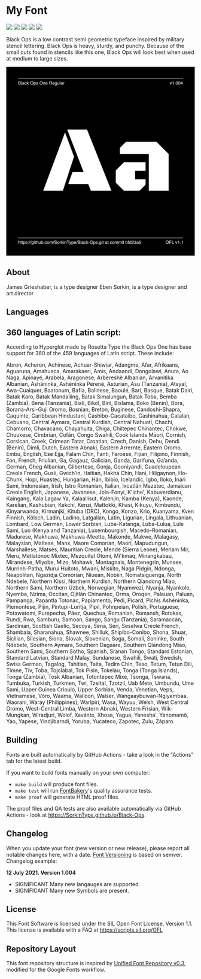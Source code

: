 
# My Font

[![][Fontbakery]](https://SorkinType.github.io/Black-Ops/fontbakery/fontbakery-report.html)
[![][Universal]](https://SorkinType.github.io/Black-Ops/fontbakery/fontbakery-report.html)
[![][GF Profile]](https://SorkinType.github.io/Black-Ops/fontbakery/fontbakery-report.html)
[![][Outline Correctness]](https://SorkinType.github.io/Black-Ops/fontbakery/fontbakery-report.html)
[![][Shaping]](https://SorkinType.github.io/Black-Ops/fontbakery/fontbakery-report.html)

[Fontbakery]: https://img.shields.io/endpoint?url=https%3A%2F%2Fraw.githubusercontent.com%2FSorkinType%2FBlack-Ops%2Fgh-pages%2Fbadges%2Foverall.json
[GF Profile]: https://img.shields.io/endpoint?url=https%3A%2F%2Fraw.githubusercontent.com%2FSorkinType%2FBlack-Ops%2Fgh-pages%2Fbadges%2FGoogleFonts.json
[Outline Correctness]: https://img.shields.io/endpoint?url=https%3A%2F%2Fraw.githubusercontent.com%2FSorkinType%2FBlack-Ops%2Fgh-pages%2Fbadges%2FOutlineCorrectnessChecks.json
[Shaping]: https://img.shields.io/endpoint?url=https%3A%2F%2Fraw.githubusercontent.com%2FSorkinType%2FBlack-Ops%2Fgh-pages%2Fbadges%2FShapingChecks.json
[Universal]: https://img.shields.io/endpoint?url=https%3A%2F%2Fraw.githubusercontent.com%2FSorkinType%2FBlack-Ops%2Fgh-pages%2Fbadges%2FUniversal.json

Black Ops is a low contrast semi geometric typeface inspired by military stencil lettering. Black Ops is heavy, sturdy, and punchy. Because of the small cuts found in stencils like this one, Black Ops will look best when used at medium to large sizes.

![Sample Image](documentation/image1.png)

## About

James Grieshaber, is a type designer
Eben Sorkin, is a type designer and art director

## Languages

360 languages of Latin script:
------------------------------
According to Hyperglot made by Rosetta Type the Black Ops One has base support for 360 of the 459 languages of Latin script. These include:

Abron, Acheron, Achinese, Achuar-Shiwiar, Adangme, Afar, Afrikaans, Aguaruna, Amahuaca, Amarakaeri, Amis, Andaandi, Dongolawi, Anuta, Ao Naga, Apinayé, Arabela, Aragonese, Arbëreshë Albanian, Arvanitika Albanian, Asháninka, Ashéninka Perené, Asturian, Asu (Tanzania), Atayal, Awa-Cuaiquer, Baatonum, Bafia, Balinese, Baoulé, Bari, Basque, Batak Dairi, Batak Karo, Batak Mandailing, Batak Simalungun, Batak Toba, Bemba (Zambia), Bena (Tanzania), Biali, Bikol, Bini, Bislama, Boko (Benin), Bora, Borana-Arsi-Guji Oromo, Bosnian, Breton, Buginese, Candoshi-Shapra, Caquinte, Caribbean Hindustani, Cashibo-Cacataibo, Cashinahua, Catalan, Cebuano, Central Aymara, Central Kurdish, Central Nahuatl, Chachi, Chamorro, Chavacano, Chayahuita, Chiga, Chiltepec Chinantec, Chokwe, Chuukese, Cimbrian, Cofán, Congo Swahili, Cook Islands Māori, Cornish, Corsican, Creek, Crimean Tatar, Croatian, Czech, Danish, Dehu, Dendi (Benin), Dimli, Dutch, Eastern Abnaki, Eastern Arrernte, Eastern Oromo, Embu, English, Ese Ejja, Falam Chin, Fanti, Faroese, Fijian, Filipino, Finnish, Fon, French, Friulian, Ga, Gagauz, Galician, Ganda, Garifuna, Ga’anda, German, Gheg Albanian, Gilbertese, Gonja, Gooniyandi, Guadeloupean Creole French, Gusii, Gwichʼin, Haitian, Hakha Chin, Hani, Hiligaynon, Ho-Chunk, Hopi, Huastec, Hungarian, Hän, Ibibio, Icelandic, Igbo, Iloko, Inari Sami, Indonesian, Irish, Istro Romanian, Italian, Ixcatlán Mazatec, Jamaican Creole English, Japanese, Javanese, Jola-Fonyi, K'iche', Kabuverdianu, Kaingang, Kala Lagaw Ya, Kalaallisut, Kalenjin, Kamba (Kenya), Kaonde, Karelian, Kashubian, Kekchí, Kenzi, Mattokki, Khasi, Kikuyu, Kimbundu, Kinyarwanda, Kirmanjki, Kituba (DRC), Kongo, Konzo, Krio, Kuanyama, Kven Finnish, Kölsch, Ladin, Ladino, Latgalian, Latin, Ligurian, Lingala, Lithuanian, Lombard, Low German, Lower Sorbian, Luba-Katanga, Luba-Lulua, Lule Sami, Luo (Kenya and Tanzania), Luxembourgish, Macedo-Romanian, Madurese, Makhuwa, Makhuwa-Meetto, Makonde, Makwe, Malagasy, Malaysian, Maltese, Manx, Maore Comorian, Maori, Mapudungun, Marshallese, Matsés, Mauritian Creole, Mende (Sierra Leone), Meriam Mir, Meru, Metlatónoc Mixtec, Mezquital Otomi, Mi'kmaq, Minangkabau, Mirandese, Miyobe, Mizo, Mohawk, Montagnais, Montenegrin, Munsee, Murrinh-Patha, Murui Huitoto, Mwani, Mískito, Naga Pidgin, Ndonga, Neapolitan, Ngazidja Comorian, Niuean, Nobiin, Nomatsiguenga, North Ndebele, Northern Kissi, Northern Kurdish, Northern Qiandong Miao, Northern Sami, Northern Uzbek, Norwegian, Nyamwezi, Nyanja, Nyankole, Nyemba, Nzima, Occitan, Ojitlán Chinantec, Orma, Oroqen, Palauan, Paluan, Pampanga, Papantla Totonac, Papiamento, Pedi, Picard, Pichis Ashéninka, Piemontese, Pijin, Pintupi-Luritja, Pipil, Pohnpeian, Polish, Portuguese, Potawatomi, Purepecha, Páez, Quechua, Romanian, Romansh, Rotokas, Rundi, Rwa, Samburu, Samoan, Sango, Sangu (Tanzania), Saramaccan, Sardinian, Scottish Gaelic, Secoya, Sena, Seri, Seselwa Creole French, Shambala, Sharanahua, Shawnee, Shilluk, Shipibo-Conibo, Shona, Shuar, Sicilian, Silesian, Siona, Slovak, Slovenian, Soga, Somali, Soninke, South Ndebele, Southern Aymara, Southern Dagaare, Southern Qiandong Miao, Southern Sami, Southern Sotho, Spanish, Sranan Tongo, Standard Estonian, Standard Latvian, Standard Malay, Sundanese, Swahili, Swati, Swedish, Swiss German, Tagalog, Tahitian, Taita, Tedim Chin, Teso, Tetum, Tetun Dili, Timne, Tiv, Toba, Tojolabal, Tok Pisin, Tokelau, Tonga (Tonga Islands), Tonga (Zambia), Tosk Albanian, Totontepec Mixe, Tsonga, Tswana, Tumbuka, Turkish, Turkmen, Twi, Tzeltal, Tzotzil, Uab Meto, Umbundu, Ume Sami, Upper Guinea Crioulo, Upper Sorbian, Venda, Venetian, Veps, Vietnamese, Võro, Waama, Walloon, Walser, Wangaaybuwan-Ngiyambaa, Waorani, Waray (Philippines), Warlpiri, Wasa, Wayuu, Welsh, West Central Oromo, West-Central Limba, Western Abnaki, Western Frisian, Wik-Mungkan, Wiradjuri, Wolof, Xavánte, Xhosa, Yagua, Yanesha', Yanomamö, Yao, Yapese, Yindjibarndi, Yoruba, Yucateco, Zapotec, Zulu, Záparo

## Building

Fonts are built automatically by GitHub Actions - take a look in the "Actions" tab for the latest build.

If you want to build fonts manually on your own computer:

* `make build` will produce font files.
* `make test` will run [FontBakery](https://github.com/googlefonts/fontbakery)'s quality assurance tests.
* `make proof` will generate HTML proof files.

The proof files and QA tests are also available automatically via GitHub Actions - look at https://SorkinType.github.io/Black-Ops.

## Changelog

When you update your font (new version or new release), please report all notable changes here, with a date.
[Font Versioning](https://github.com/googlefonts/gf-docs/tree/main/Spec#font-versioning) is based on semver. 
Changelog example:

**12 July 2021. Version 1.004**

- SIGNIFICANT Many new langauges are supported.
- SIGNIFICANT Many new Symbols are present.

## License

This Font Software is licensed under the SIL Open Font License, Version 1.1.
This license is available with a FAQ at
https://scripts.sil.org/OFL

## Repository Layout

This font repository structure is inspired by [Unified Font Repository v0.3](https://github.com/unified-font-repository/Unified-Font-Repository), modified for the Google Fonts workflow.

